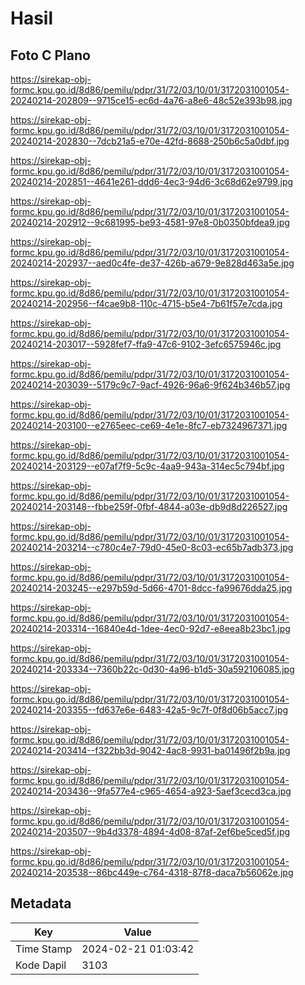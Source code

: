 # Hasil

## Foto C Plano

https://sirekap-obj-formc.kpu.go.id/8d86/pemilu/pdpr/31/72/03/10/01/3172031001054-20240214-202809--9715ce15-ec6d-4a76-a8e6-48c52e393b98.jpg

https://sirekap-obj-formc.kpu.go.id/8d86/pemilu/pdpr/31/72/03/10/01/3172031001054-20240214-202830--7dcb21a5-e70e-42fd-8688-250b6c5a0dbf.jpg

https://sirekap-obj-formc.kpu.go.id/8d86/pemilu/pdpr/31/72/03/10/01/3172031001054-20240214-202851--4641e261-ddd6-4ec3-94d6-3c68d62e9799.jpg

https://sirekap-obj-formc.kpu.go.id/8d86/pemilu/pdpr/31/72/03/10/01/3172031001054-20240214-202912--9c681995-be93-4581-97e8-0b0350bfdea9.jpg

https://sirekap-obj-formc.kpu.go.id/8d86/pemilu/pdpr/31/72/03/10/01/3172031001054-20240214-202937--aed0c4fe-de37-426b-a679-9e828d463a5e.jpg

https://sirekap-obj-formc.kpu.go.id/8d86/pemilu/pdpr/31/72/03/10/01/3172031001054-20240214-202956--f4cae9b8-110c-4715-b5e4-7b61f57e7cda.jpg

https://sirekap-obj-formc.kpu.go.id/8d86/pemilu/pdpr/31/72/03/10/01/3172031001054-20240214-203017--5928fef7-ffa9-47c6-9102-3efc6575946c.jpg

https://sirekap-obj-formc.kpu.go.id/8d86/pemilu/pdpr/31/72/03/10/01/3172031001054-20240214-203039--5179c9c7-9acf-4926-96a6-9f624b346b57.jpg

https://sirekap-obj-formc.kpu.go.id/8d86/pemilu/pdpr/31/72/03/10/01/3172031001054-20240214-203100--e2765eec-ce69-4e1e-8fc7-eb7324967371.jpg

https://sirekap-obj-formc.kpu.go.id/8d86/pemilu/pdpr/31/72/03/10/01/3172031001054-20240214-203129--e07af7f9-5c9c-4aa9-943a-314ec5c794bf.jpg

https://sirekap-obj-formc.kpu.go.id/8d86/pemilu/pdpr/31/72/03/10/01/3172031001054-20240214-203148--fbbe259f-0fbf-4844-a03e-db9d8d226527.jpg

https://sirekap-obj-formc.kpu.go.id/8d86/pemilu/pdpr/31/72/03/10/01/3172031001054-20240214-203214--c780c4e7-79d0-45e0-8c03-ec65b7adb373.jpg

https://sirekap-obj-formc.kpu.go.id/8d86/pemilu/pdpr/31/72/03/10/01/3172031001054-20240214-203245--e297b59d-5d66-4701-8dcc-fa99676dda25.jpg

https://sirekap-obj-formc.kpu.go.id/8d86/pemilu/pdpr/31/72/03/10/01/3172031001054-20240214-203314--16840e4d-1dee-4ec0-92d7-e8eea8b23bc1.jpg

https://sirekap-obj-formc.kpu.go.id/8d86/pemilu/pdpr/31/72/03/10/01/3172031001054-20240214-203334--7360b22c-0d30-4a96-b1d5-30a592106085.jpg

https://sirekap-obj-formc.kpu.go.id/8d86/pemilu/pdpr/31/72/03/10/01/3172031001054-20240214-203355--fd637e6e-6483-42a5-9c7f-0f8d06b5acc7.jpg

https://sirekap-obj-formc.kpu.go.id/8d86/pemilu/pdpr/31/72/03/10/01/3172031001054-20240214-203414--f322bb3d-9042-4ac8-9931-ba01496f2b9a.jpg

https://sirekap-obj-formc.kpu.go.id/8d86/pemilu/pdpr/31/72/03/10/01/3172031001054-20240214-203436--9fa577e4-c965-4654-a923-5aef3cecd3ca.jpg

https://sirekap-obj-formc.kpu.go.id/8d86/pemilu/pdpr/31/72/03/10/01/3172031001054-20240214-203507--9b4d3378-4894-4d08-87af-2ef6be5ced5f.jpg

https://sirekap-obj-formc.kpu.go.id/8d86/pemilu/pdpr/31/72/03/10/01/3172031001054-20240214-203538--86bc449e-c764-4318-87f8-daca7b56062e.jpg


## Metadata

| Key        | Value               |
| ---------- | ------------------- |
| Time Stamp | 2024-02-21 01:03:42 |
| Kode Dapil | 3103                |



